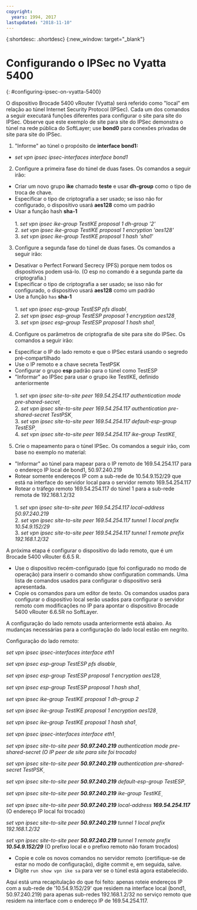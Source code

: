 ```yaml
---
copyright:
  years: 1994, 2017
lastupdated: "2018-11-10"
---
```


{:shortdesc: .shortdesc}
{:new_window: target="_blank"}

# Configurando o IPSec no Vyatta 5400
{: #configuring-ipsec-on-vyatta-5400}

O dispositivo Brocade 5400 vRouter (Vyatta) será referido como "local" em relação ao túnel Internet Security Protocol (IPSec). Cada um dos comandos a seguir executará funções diferentes para configurar o site para site do IPSec. Observe que este exemplo de site para site do IPSec demonstra o túnel na rede pública do SoftLayer; use **bond0** para conexões privadas de site para site do IPSec.

1. "Informe" ao túnel o propósito de **interface bond1:**

  * *set vpn ipsec ipsec-interfaces interface bond1*

2. Configure a primeira fase do túnel de duas fases. Os comandos a seguir irão:

  * Criar um novo grupo **ike** chamado **teste** e usar **dh-group** como o tipo de troca de chave.
  * Especificar o tipo de criptografia a ser usado; se isso não for configurado, o dispositivo usará **aes128** como um padrão
  * Usar a função hash **sha-1**<br/><br/>
  1\. *set vpn ipsec ike-group TestIKE proposal 1 dh-group '2'*<br/>
  2\. *set vpn ipsec ike-group TestIKE proposal 1 encryption 'aes128'*<br/>
  3\. *set vpn ipsec ike-group TestIKE proposal 1 hash 'sha1'*<br/>

3. Configure a segunda fase do túnel de duas fases. Os comandos a seguir irão:

  * Desativar o Perfect Forward Secrecy (PFS) porque nem todos os dispositivos podem usá-lo. (O esp no comando é a segunda parte da criptografia.)
  * Especificar o tipo de criptografia a ser usado; se isso não for configurado, o dispositivo usará **aes128** como um padrão
  * Use a função `has` **sha-1**<br/><br/>
  1\. *set vpn ipsec esp-group TestESP pfs disabl۪*<br/>
  2\. *set vpn ipsec esp-group TestESP proposal 1 encryption aes128۪*<br/>
  3\. *set vpn ipsec esp-group TestESP proposal 1 hash sha1۪*<br/>

4. Configure os parâmetros de criptografia de site para site do IPSec. Os comandos a seguir irão:

  * Especificar o IP do lado remoto e que o IPSec estará usando o segredo pré-compartilhado
  * Use o IP remoto e a chave secreta TestPSK
  * Configurar o grupo **esp** padrão para o túnel como TestESP
  * "Informar" ao IPSec para usar o grupo ike TestIKE, definido anteriormente<br/><br/>
  1\. *set vpn ipsec site-to-site peer 169.54.254.117 authentication mode pre-shared-secret۪*<br/>
  2\. *set vpn ipsec site-to-site peer 169.54.254.117 authentication pre-shared-secret TestPSK۪*<br/>
  3\. *set vpn ipsec site-to-site peer 169.54.254.117 default-esp-group TestESP۪*<br/>
  4\. *set vpn ipsec site-to-site peer 169.54.254.117 ike-group TestIKE۪*<br/>

5. Crie o mapeamento para o túnel IPSec. Os comandos a seguir irão, com base no exemplo no material:

  * "Informar" ao túnel para mapear para o IP remoto de 169.54.254.117 para o endereço IP local de bond1, 50.97.240.219
  * Rotear somente endereços IP com a sub-rede de 10.54.9.152/29 que está na interface do servidor local para o servidor remoto 169.54.254.117
  * Rotear o tráfego remoto 169.54.254.117 do túnel 1 para a sub-rede remota de 192.168.1.2/32<br/><br/>
  1\. *set vpn ipsec site-to-site peer 169.54.254.117 local-address ۪50.97.240.219*<br/>
  2\. *set vpn ipsec site-to-site peer 169.54.254.117 tunnel 1 local prefix 10.54.9.152/29*<br/>
  3\. *set vpn ipsec site-to-site peer 169.54.254.117 tunnel 1 remote prefix 192.168.1.2/32*<br/>

A próxima etapa é configurar o dispositivo do lado remoto, que é um Brocade 5400 vRouter 6.6.5 R.

  * Use o dispositivo recém-configurado (que foi configurado no modo de operação) para inserir o comando show configuration commands. Uma lista de comandos usados para configurar o dispositivo será apresentada.
  * Copie os comandos para um editor de texto. Os comandos usados para configurar o dispositivo local serão usados para configurar o servidor remoto com modificações no IP para apontar o dispositivo Brocade 5400 vRouter 6.6.5R no SoftLayer.

A configuração do lado remoto usada anteriormente está abaixo. As mudanças necessárias para a configuração do lado local estão em negrito.

Configuração do lado remoto:

*set vpn ipsec ipsec-interfaces interface eth1*

*set vpn ipsec esp-group TestESP pfs disable۪*

*set vpn ipsec esp-group TestESP proposal 1 encryption aes128۪*

*set vpn ipsec esp-group TestESP proposal 1 hash sha1۪*

*set vpn ipsec ike-group TestIKE proposal 1 dh-group 2*

*set vpn ipsec ike-group TestIKE proposal 1 encryption aes128۪*

*set vpn ipsec ike-group TestIKE proposal 1 hash sha1۪*

*set vpn ipsec ipsec-interfaces interface eth1۪*

*set vpn ipsec site-to-site peer **50.97.240.219** authentication mode pre-shared-secret (O IP peer de site para site foi trocado)*

*set vpn ipsec site-to-site peer **50.97.240.219** authentication pre-shared-secret TestPSK۪*

*set vpn ipsec site-to-site peer **50.97.240.219** default-esp-group TestESP۪*

*set vpn ipsec site-to-site peer **50.97.240.219** ike-group TestIKE۪*

*set vpn ipsec site-to-site peer **50.97.240.219** local-address **169.54.254.117*** (O endereço IP local foi trocado)

*set vpn ipsec site-to-site peer **50.97.240.219** tunnel 1 local prefix 192.168.1.2/32*

*set vpn ipsec site-to-site peer **50.97.240.219** tunnel 1 remote prefix **10.54.9.152/29*** (O prefixo local e o prefixo remoto não foram trocados)

* Copie e cole os novos comandos no servidor remoto (certifique-se de estar no modo de configuração), digite commit e, em seguida, salve.
* Digite `run show vpn ike sa` para ver se o túnel está agora estabelecido.

Aqui está uma recapitulação do que foi feito: apenas roteie endereços IP com a sub-rede de '10.54.9.152/29' que residem na interface local (bond1, 50.97.240.219) para apenas sub-redes 192.168.1.2/32 no serviço remoto que residem na interface com o endereço IP de 169.54.254.117.
